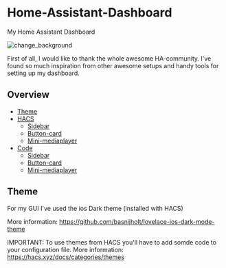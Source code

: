 # Home-Assistant-Dashboard
My Home Assistant Dashboard


![change_background](https://github.com/lorwel/Home-Assistant-Dashboard/blob/main/Pictures%20Dashboard/Home.jpg)

First of all, I would like to thank the whole awesome HA-community. I've found so much inspiration from other awesome setups and handy tools for setting up my dashboard.

## Overview <!-- omit in toc -->

- [Theme](#theme)
- [HACS](#hacs)
  - [Sidebar](#sidebar)
  - [Button-card](#button-card)
  - [Mini-mediaplayer](#mini-mediaplayer)
- [Code](#code)
  - [Sidebar](#sidebar)
  - [Button-card](#button-card)
  - [Mini-mediaplayer](#mini-mediaplayer)






## Theme

For my GUI I've used the ios Dark theme (installed with HACS)

More information: https://github.com/basnijholt/lovelace-ios-dark-mode-theme


IMPORTANT: To use themes from HACS you'll have to add somde code to your configuration file.
More information: https://hacs.xyz/docs/categories/themes
